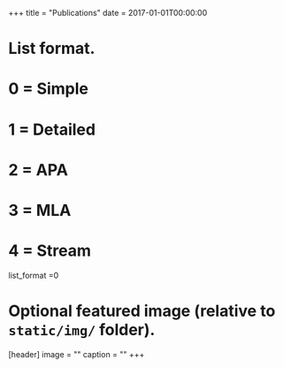 +++
title = "Publications"
date = 2017-01-01T00:00:00

# List format.
#   0 = Simple
#   1 = Detailed
#   2 = APA
#   3 = MLA
#   4 = Stream
list_format =0 

# Optional featured image (relative to `static/img/` folder).
[header]
image = ""
caption = ""
+++
